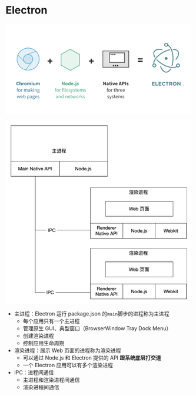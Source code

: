 # Electron

![Electron](../assets/images/electron/electron.png)

![Electron 架构](../assets/images/electron/electron-arch.png)

- 主进程：Electron 运行 package.json 的`main`脚步的进程称为主进程
  - 每个应用只有一个主进程
  - 管理原生 GUI、典型窗口（BrowserWindow Tray Dock Menu）
  - 创建渲染进程
  - 控制应用生命周期
- 渲染进程：展示 Web 页面的进程称为渲染进程
  - 可以通过 Node.js 和 Electron 提供的 API **跟系统底层打交道**
  - 一个 Electron 应用可以有多个渲染进程
- IPC：进程间通信
  - 主进程和渲染进程间通信
  - 渲染进程间通信
